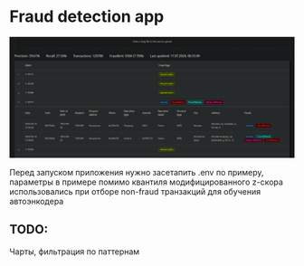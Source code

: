 # Fraud detection app

![demo](assets/demo.png)

Перед запуском приложения нужно засетапить .env по примеру, параметры в примере помимо квантиля модифицированного z-скора использовались при отборе non-fraud транзакций для обучения автоэнкодера

## TODO:
Чарты, фильтрация по паттернам
